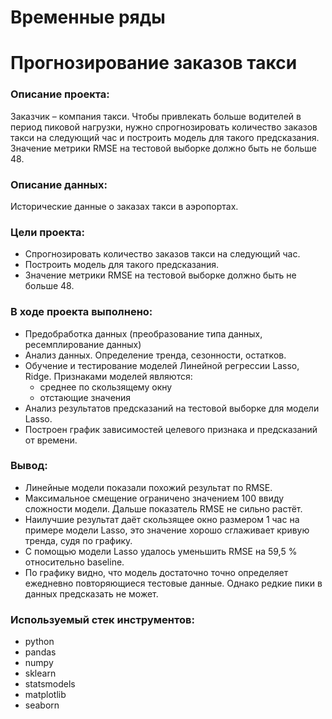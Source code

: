 # Временные ряды
# Прогнозирование заказов такси 
### Описание проекта:
Заказчик – компания такси. Чтобы привлекать больше водителей в период пиковой нагрузки, нужно спрогнозировать количество заказов такси на следующий час и построить модель для такого предсказания.
Значение метрики RMSE на тестовой выборке должно быть не больше 48.
### Описание данных:
Исторические данные о заказах такси в аэропортах.
### Цели проекта: 
- Спрогнозировать количество заказов такси на следующий час.
- Построить модель для такого предсказания.
- Значение метрики RMSE на тестовой выборке должно быть не больше 48.
### В ходе проекта выполнено:
- Предобработка данных (преобразование типа данных, ресемплирование данных)
- Анализ данных. Определение тренда, сезонности, остатков.
- Обучение и тестирование моделей Линейной регрессии Lasso, Ridge. Признаками моделей являются:
    - среднее по скользящему окну
    - отстающие значения
- Анализ результатов предсказаний на тестовой выборке для модели Lasso.
- Построен график зависимостей целевого признака и предсказаний от времени.
### Вывод:
- Линейные модели показали похожий результат по RMSE.
- Максимальное смещение ограничено значением 100 ввиду сложности модели. Дальше показатель RMSE не сильно растёт.
- Наилучшие результат даёт скользящее окно размером 1 час на примере модели Lasso, это значение хорошо сглаживает кривую тренда, судя по графику.
- С помощью модели Lasso удалось уменьшить RMSE на 59,5 % относительно baseline.
- По графику видно, что модель достаточно точно определяет ежедневно повторяющиеся тестовые данные. Однако редкие пики в данных предсказать не может.

### Используемый стек инструментов:
- python
- pandas
- numpy
- sklearn
- statsmodels
- matplotlib
- seaborn

